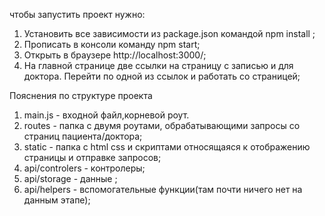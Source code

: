 чтобы запустить проект нужно:
1. Установить  все зависимости из package.json командой npm install ;
2. Прописать в консоли команду npm start;
3. Открыть в браузере  http://localhost:3000/;
4. На главной странице две ссылки на страницу с записью и для доктора. Перейти по одной из ссылок и работать со страницей;

Пояснения по структуре проекта
1. main.js -  входной файл,корневой роут.
2. routes - папка с двумя роутами, обрабатывающими запросы со страниц пациента/доктора;
3. static - папка с html css  и скриптами относящаяся к отображению страницы  и отправке запросов;
4. api/controlers - контролеры;
5. api/storage - данные ;
6. api/helpers - вспомогательные функции(там почти ничего нет на данным этапе);

